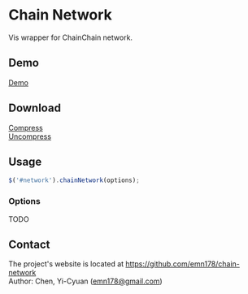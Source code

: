 # Chain Network
Vis wrapper for ChainChain network.

## Demo
[Demo](https://emn178.github.io/chain-network/samples/demo/)

## Download
[Compress](https://raw.github.com/emn178/chain-network/master/build/chain-network.min.js)  
[Uncompress](https://raw.github.com/emn178/chain-network/master/src/chain-network.js)

## Usage
```JavaScript
$('#network').chainNetwork(options);
```

### Options
TODO

## Contact
The project's website is located at https://github.com/emn178/chain-network  
Author: Chen, Yi-Cyuan (emn178@gmail.com)
